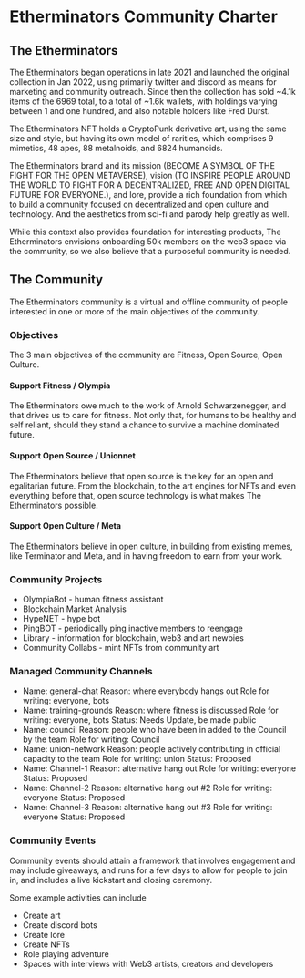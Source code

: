 # Etherminators Community Charter

## The Etherminators

The Etherminators began operations in late 2021 and launched the original collection in Jan 2022, using primarily twitter and discord as means for marketing and community outreach. Since then the collection has sold ~4.1k items of the 6969 total, to a total of ~1.6k wallets, with holdings varying between 1 and one hundred, and also notable holders like Fred Durst.

The Etherminators NFT holds a CryptoPunk derivative art, using the same size and style, but having its own model of rarities, which comprises 9 mimetics, 48 apes, 88 metalnoids, and 6824 humanoids.

The Etherminators brand and its mission (BECOME A SYMBOL OF THE FIGHT FOR THE OPEN METAVERSE), vision (TO INSPIRE PEOPLE AROUND THE WORLD TO FIGHT FOR A DECENTRALIZED, FREE AND OPEN DIGITAL FUTURE FOR EVERYONE.), and lore, provide a rich foundation from which to build a community focused on decentralized and open culture and technology. And the aesthetics from sci-fi and parody help greatly as well.

While this context also provides foundation for interesting products, The Etherminators envisions onboarding 50k members on the web3 space via the community, so we also believe that a purposeful community is needed.

## The Community

The Etherminators community is a virtual and offline community of people interested in one or more of the main objectives of the community.

### Objectives

The 3 main objectives of the community are Fitness, Open Source, Open Culture.

#### Support Fitness / Olympia

The Etherminators owe much to the work of Arnold Schwarzenegger, and that drives us to care for fitness. Not only that, for humans to be healthy and self reliant, should they stand a chance to survive a machine dominated future.


#### Support Open Source / Unionnet

The Etherminators believe that open source is the key for an open and egalitarian future. From the blockchain, to the art engines for NFTs and even everything before that, open source technology is what makes The Etherminators possible.

#### Support Open Culture / Meta

The Etherminators believe in open culture, in building from existing memes, like Terminator and Meta, and in having freedom to earn from your work.

### Community Projects

- OlympiaBot - human fitness assistant
- Blockchain Market Analysis
- HypeNET - hype bot
- PingBOT - periodically ping inactive members to reengage
- Library - information for blockchain, web3 and art newbies
- Community Collabs - mint NFTs from community art

### Managed Community Channels

- Name: general-chat
  Reason: where everybody hangs out
  Role for writing: everyone, bots
- Name: training-grounds
  Reason: where fitness is discussed
  Role for writing: everyone, bots
  Status: Needs Update, be made public
- Name: council
  Reason: people who have been in added to the Council by the team
  Role for writing: Council
- Name: union-network
  Reason: people actively contributing in official capacity to the team
  Role for writing: union
  Status: Proposed
- Name: Channel-1
  Reason: alternative hang out
  Role for writing: everyone
  Status: Proposed
- Name: Channel-2
  Reason: alternative hang out #2
  Role for writing: everyone
  Status: Proposed
- Name: Channel-3
  Reason: alternative hang out #3
  Role for writing: everyone
  Status: Proposed

### Community Events

Community events should attain a framework that involves engagement and may include giveaways, and runs for a few days to allow for people to join in, and includes a live kickstart and closing ceremony.

Some example activities can include
- Create art
- Create discord bots
- Create lore
- Create NFTs
- Role playing adventure
- Spaces with interviews with Web3 artists, creators and developers
